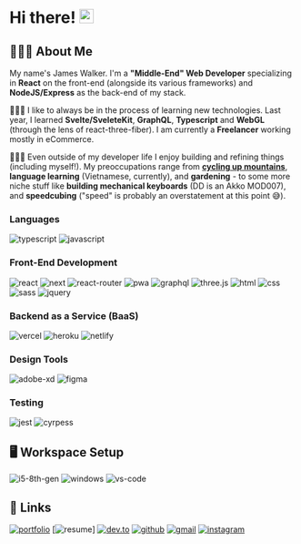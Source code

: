 # Hi there! <img src="https://media.giphy.com/media/ooFWU2tmYrrtC/giphy.gif" height="25px">

## 🚴🏽‍♀️ About Me

My name's James Walker. I'm a **"Middle-End" Web Developer** specializing in **React** on the front-end (alongside its various frameworks) and **NodeJS/Express** as the back-end of my stack.

👨🏽‍🎓 I like to always be in the process of learning new technologies. Last year, I learned **Svelte/SveleteKit**, **GraphQL**, **Typescript** and **WebGL** (through the lens of react-three-fiber). I am currently a **Freelancer** working mostly in eCommerce.

🤸🏽‍♂️ Even outside of my developer life I enjoy building and refining things (including myself!). My preoccupations range from [**cycling up mountains**](https://www.strava.com/athletes/379856), **language learning** (Vietnamese, currently), and **gardening** - to some more niche stuff like **building mechanical keyboards** (DD is an Akko MOD007), and **speedcubing** ("speed" is probably an overstatement at this point 😅). 




### Languages

![typescript](https://img.shields.io/badge/TypeScript-3178C6?style=for-the-badge&logo=typescript&logoColor=white)
![javascript](https://img.shields.io/badge/JavaScript-323330?style=for-the-badge&logo=javascript&logoColor=F7DF1E)

### Front-End Development

![react](https://img.shields.io/badge/React-20232A?style=for-the-badge&logo=react&logoColor=61DAFB)
![next](https://img.shields.io/badge/Next-000000?style=for-the-badge&logo=nextdotjs&logoColor=FFFFFF)
![react-router](https://img.shields.io/badge/React_Router-CA4245?style=for-the-badge&logo=react-router&logoColor=white)
![pwa](https://img.shields.io/badge/Progressive_Web_App-4285F4?style=for-the-badge&logo=googlechrome&logoColor=white)
![graphql](https://img.shields.io/badge/GraphQL-E434AA?style=for-the-badge&logo=graphql&logoColor=white)
![three.js](https://img.shields.io/badge/Three.js-000000?style=for-the-badge&logo=three.js&logoColor=white)
![html](https://img.shields.io/badge/HTML5-E34F26?style=for-the-badge&logo=html5&logoColor=white)
![css](https://img.shields.io/badge/CSS3-1572B6?style=for-the-badge&logo=css3&logoColor=white)
![sass](https://img.shields.io/badge/SASS-CC6699?style=for-the-badge&logo=sass&logoColor=white)
![jquery](https://img.shields.io/badge/jQuery-0769AD?style=for-the-badge&logo=jquery&logoColor=white)


### Backend as a Service (BaaS)

![vercel](https://img.shields.io/badge/Vercel-000000?style=for-the-badge&logo=Vercel&logoColor=white)
![heroku](https://img.shields.io/badge/Heroku-430098?style=for-the-badge&logo=heroku&logoColor=white)
![netlify](https://img.shields.io/badge/Netlify-00C7B7?style=for-the-badge&logo=netlify&logoColor=white)


### Design Tools

![adobe-xd](https://img.shields.io/badge/adobe_xd-470137?style=for-the-badge&logo=adobe-xd&logoColor=white)
![figma](https://img.shields.io/badge/figma-000000?style=for-the-badge&logo=figma&logoColor=white)


### Testing

![jest](https://img.shields.io/badge/Jest-C21325?style=for-the-badge&logo=jest&logoColor=white)
![cyrpess](https://img.shields.io/badge/Cypress-C21325?style=for-the-badge&logo=cypress&logoColor=white)


## 🖥️ Workspace Setup

![i5-8th-gen](https://img.shields.io/badge/Intel-Core_i5_8th-0071C5?style=for-the-badge&logo=intel&logoColor=white)
![windows](https://img.shields.io/badge/Windows_10-0078D6?style=for-the-badge&logo=windows&logoColor=white)
![vs-code](https://img.shields.io/badge/VS_Code-007ACC?style=for-the-badge&logo=Visual-Studio-Code&logoColor=white)



## 🔗 Links

[![portfolio](https://img.shields.io/badge/Portfolio-5340ff?style=for-the-badge&logo=Google-chrome&logoColor=white)](https://jmswlkr.dev/)
[![resume](https://img.shields.io/badge/Resume-4285F4?style=for-the-badge&logo=read-the-docs&logoColor=white)]
[![dev.to](https://img.shields.io/badge/Dev.to-0A0A0A?style=for-the-badge&logo=DevdotTo&logoColor=white)](https://dev.to/jamesmawalker)
[![github](https://img.shields.io/badge/GitHub-000000?style=for-the-badge&logo=GitHub&logoColor=white)](https://github.com/JamesMAWalker)
[![gmail](https://img.shields.io/badge/Gmail-D14836?style=for-the-badge&logo=Gmail&logoColor=white)](mailto:https://github.com/JamesMAWalker)
[![instagram](https://img.shields.io/badge/Instagram-E4405F?style=for-the-badge&logo=instagram&logoColor=white)](https://www.instagram.com/phronetic27/)
